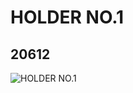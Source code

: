 # HOLDER NO.1
## 20612
![HOLDER NO.1](https://lc-www-live-s.legocdn.com/media/bricks/5/2/6109312.jpg)